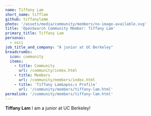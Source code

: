```yaml
---
name: Tiffany Lam 
short_name: tifflam
github: tiffanylamm
photo: '/assets/media/community/members/no-image-available.svg'
title: 'OpenSearch Community Member: Tiffany Lam'
primary_title: Tiffany Lam
personas:
  - osci
job_title_and_company: "A junior at UC Berkeley"
breadcrumbs:
  icon: community
  items:
    - title: Community
      url: /community/index.html
    - title: Members
      url: /community/members/index.html
    - title: 'Tiffany Lam&apos;s Profile'
      url: '/community/members/tiffany-lam.html'
permalink: '/community/members/tiffany-lam.html'
---
```


**Tiffany Lam** I am a junior at UC Berkeley!